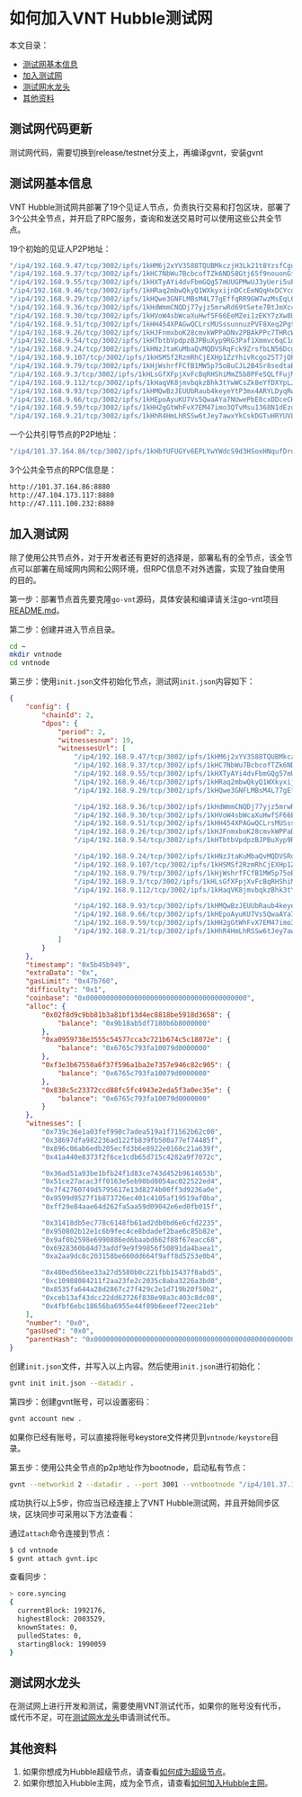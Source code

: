 # 如何加入VNT Hubble测试网

本文目录：
- [测试网基本信息](#测试网基本信息)
- [加入测试网](#加入测试网)
- [测试网水龙头](#测试网水龙头)
- [其他资料](#其他资料)

## 测试网代码更新

测试网代码，需要切换到release/testnet分支上，再编译gvnt，安装gvnt

## 测试网基本信息

VNT Hubble测试网共部署了19个见证人节点，负责执行交易和打包区块，部署了3个公共全节点，并开启了RPC服务，查询和发送交易时可以使用这些公共全节点。

19个初始的见证人P2P地址：

```bash
"/ip4/192.168.9.47/tcp/3002/ipfs/1kHM6j2xYV3588TQUBMkczjH3Lk21t8YzsfCguV4LNGyXwf",
"/ip4/192.168.9.37/tcp/3002/ipfs/1kHC7NbWu7BcbcofTZk6NDS8Gtj65f9nouonGfdoFZS1ojm",
"/ip4/192.168.9.55/tcp/3002/ipfs/1kHXTyAYi4dvFbmGQg57mUUGPMwUJ3yUeri5uFERuRVXNys",
"/ip4/192.168.9.46/tcp/3002/ipfs/1kHRaq2mbwQkyQ1WXkyxijnDCcEeNQqHxDCYcdMgKwrXppD",
"/ip4/192.168.9.29/tcp/3002/ipfs/1kHQwe3GNFLMBsM4L77gEffqRR9GW7wzMsEqL6SuaCqrono",
"/ip4/192.168.9.36/tcp/3002/ipfs/1kHdWmmCNQDj77yjz5mrwRd69tSete7BtJmXc4qycutz9G4",
"/ip4/192.168.9.30/tcp/3002/ipfs/1kHVoW4sbWcaXuHwfSF66EeMZei1zEKY7zXw8UoR8Zgv9bm",
"/ip4/192.168.9.51/tcp/3002/ipfs/1kHH454XPAGwQCLrsMUSssunnuzPVF8Xeq2Pgt4wBk7iKGu",
"/ip4/192.168.9.26/tcp/3002/ipfs/1kHJFnmxboK28cmvkWPPaDNv2PBAkPPc7THRcWTWePA9uMy",
"/ip4/192.168.9.54/tcp/3002/ipfs/1kHTbtbVpdpzBJPBuXyp9RG3Paf1Xmmvc6qC1dDohwsxDaV",
"/ip4/192.168.9.24/tcp/3002/ipfs/1kHNzJtaKuMbaQvMQDVSRqFck9ZrsfbLN56DcgxVRb1WaF9",
"/ip4/192.168.9.107/tcp/3002/ipfs/1kHSMSf2RzmRhCjEXHp1ZzYhivRcgo2ST7jQPxpY1ZfaxGi",
"/ip4/192.168.9.79/tcp/3002/ipfs/1kHjWshrfFCfB1MW5p75oBuCJL2B4Sr8sedtaBbQuziNMa5",
"/ip4/192.168.9.3/tcp/3002/ipfs/1kHLsGfXFpjXvFcBqRHShiMmZ5b8PFe5QLfFujM7aCRaJcc",
"/ip4/192.168.9.112/tcp/3002/ipfs/1kHaqVK8jmvbqkzBhk3tYwWCsZk8eYfDXYpLJrygZ1z88iZ",
"/ip4/192.168.9.93/tcp/3002/ipfs/1kHMQwBzJEUUbRaub4keyeYtP3mx4ARYLDyqRwxGTWqpCZY",
"/ip4/192.168.9.66/tcp/3002/ipfs/1kHEpoAyuKU7Vs5QwaAYa7NUwePbE8cxDDceCHAymdUfAAV",
"/ip4/192.168.9.59/tcp/3002/ipfs/1kHH2gGtWhFvX7EM47imo3QTvMsu1368N1dEzdtBiQaJ9j5",
"/ip4/192.168.9.21/tcp/3002/ipfs/1kHhR4HmLhRSSw6tJey7awxYkCskDGTuHRYUVL2eUzAV1oL"
```

一个公共引导节点的P2P地址：
```bash
"/ip4/101.37.164.86/tcp/3002/ipfs/1kHbfUFUGYv6EPLYwYWdcS9d3HSoxHNqufDruj2aWcBTVKe"
```

3个公共全节点的RPC信息是：

```bash
http://101.37.164.86:8880
http://47.104.173.117:8880
http://47.111.100.232:8880
```

## 加入测试网

除了使用公共节点外，对于开发者还有更好的选择是，部署私有的全节点，该全节点可以部署在局域网内网和公网环境，但RPC信息不对外透露，实现了独自使用的目的。

第一步：部署节点首先要克隆`go-vnt`源码，具体安装和编译请关注go-vnt项目[README.md](<https://github.com/vntchain/go-vnt#%E4%BB%8E%E6%BA%90%E7%A0%81%E5%AE%89%E8%A3%85gvnt>)。

第二步：创建并进入节点目录。

```bash
cd ~
mkdir vntnode
cd vntnode
```

第三步：使用`init.json`文件初始化节点，测试网`init.json`内容如下：

```json
{
    "config": {
        "chainId": 2,
        "dpos": {
            "period": 2,
            "witnessesnum": 19,
            "witnessesUrl": [
                "/ip4/192.168.9.47/tcp/3002/ipfs/1kHM6j2xYV3588TQUBMkczjH3Lk21t8YzsfCguV4LNGyXwf",
                "/ip4/192.168.9.37/tcp/3002/ipfs/1kHC7NbWu7BcbcofTZk6NDS8Gtj65f9nouonGfdoFZS1ojm",
                "/ip4/192.168.9.55/tcp/3002/ipfs/1kHXTyAYi4dvFbmGQg57mUUGPMwUJ3yUeri5uFERuRVXNys",
                "/ip4/192.168.9.46/tcp/3002/ipfs/1kHRaq2mbwQkyQ1WXkyxijnDCcEeNQqHxDCYcdMgKwrXppD",
                "/ip4/192.168.9.29/tcp/3002/ipfs/1kHQwe3GNFLMBsM4L77gEffqRR9GW7wzMsEqL6SuaCqrono",

                "/ip4/192.168.9.36/tcp/3002/ipfs/1kHdWmmCNQDj77yjz5mrwRd69tSete7BtJmXc4qycutz9G4",
                "/ip4/192.168.9.30/tcp/3002/ipfs/1kHVoW4sbWcaXuHwfSF66EeMZei1zEKY7zXw8UoR8Zgv9bm",
                "/ip4/192.168.9.51/tcp/3002/ipfs/1kHH454XPAGwQCLrsMUSssunnuzPVF8Xeq2Pgt4wBk7iKGu",
                "/ip4/192.168.9.26/tcp/3002/ipfs/1kHJFnmxboK28cmvkWPPaDNv2PBAkPPc7THRcWTWePA9uMy",
                "/ip4/192.168.9.54/tcp/3002/ipfs/1kHTbtbVpdpzBJPBuXyp9RG3Paf1Xmmvc6qC1dDohwsxDaV",

                "/ip4/192.168.9.24/tcp/3002/ipfs/1kHNzJtaKuMbaQvMQDVSRqFck9ZrsfbLN56DcgxVRb1WaF9",
                "/ip4/192.168.9.107/tcp/3002/ipfs/1kHSMSf2RzmRhCjEXHp1ZzYhivRcgo2ST7jQPxpY1ZfaxGi",
                "/ip4/192.168.9.79/tcp/3002/ipfs/1kHjWshrfFCfB1MW5p75oBuCJL2B4Sr8sedtaBbQuziNMa5",
                "/ip4/192.168.9.3/tcp/3002/ipfs/1kHLsGfXFpjXvFcBqRHShiMmZ5b8PFe5QLfFujM7aCRaJcc",
                "/ip4/192.168.9.112/tcp/3002/ipfs/1kHaqVK8jmvbqkzBhk3tYwWCsZk8eYfDXYpLJrygZ1z88iZ",

                "/ip4/192.168.9.93/tcp/3002/ipfs/1kHMQwBzJEUUbRaub4keyeYtP3mx4ARYLDyqRwxGTWqpCZY",
                "/ip4/192.168.9.66/tcp/3002/ipfs/1kHEpoAyuKU7Vs5QwaAYa7NUwePbE8cxDDceCHAymdUfAAV",
                "/ip4/192.168.9.59/tcp/3002/ipfs/1kHH2gGtWhFvX7EM47imo3QTvMsu1368N1dEzdtBiQaJ9j5",
                "/ip4/192.168.9.21/tcp/3002/ipfs/1kHhR4HmLhRSSw6tJey7awxYkCskDGTuHRYUVL2eUzAV1oL"
            ]
        }
    },
    "timestamp": "0x5b45b949",
    "extraData": "0x",
    "gasLimit": "0x47b760",
    "difficulty": "0x1",
    "coinbase": "0x0000000000000000000000000000000000000000",
    "alloc": {
        "0x02f8d9c9bb81b3a81bf13d4ec8818be5918d3658": {
            "balance": "0x9b18ab5df7180b6b8000000"
        },
        "0xa0959738e3555c54577cca3c721b674c5c18072e": {
            "balance": "0x6765c793fa10079d0000000"
        },
        "0xf3e3b67550a6f37f596a1ba2e7357e946c82c905": {
            "balance": "0x6765c793fa10079d0000000"
        },
        "0x838c5c23372ccd88fc5fc4943e2eda5f3a0ec35e": {
            "balance": "0x6765c793fa10079d0000000"
        }
    },
    "witnesses": [
        "0x739c36e1a03fef990c7adea519a1f71562b62c00",
        "0x38697dfa982236ad122fb839fb500a77ef74485f",
        "0x896c06ab6edb205ecfd3b6e8922e0160c21a639f",
        "0x41a440e8373f2f6ce1cdb65d715c4282a9f7072c",

        "0x36ad51a93be1bfb24f1d83ce743d452b9614653b",
        "0x51ce27acac3ff0163e5eb90bd8054ac022522ed4",
        "0x7f42760749d5795617e13d8274b00ff3d9236a0e",
        "0x9599d9527f1b873726ec401c4105af19519af0ba",
        "0xff29e84aae64d262fa5aa59d09042e6ed0fb015f",

        "0x31418db5ec778c6148fb61ad2db0bd6e6cfd2235",
        "0x950802b12e1c6b9fec4ce8bdadef2bae6c85b82e",
        "0x9af0b2598e6990886ed6baabd662f88f67eacc68",
        "0x6928360b84d73addf9e9f99856f50891da4baea1",
        "0xa2aa9dc8c203158be660dd664f9aff8d5253e0b4",

        "0x480ed56bee33a27d5580b0c221fbb15437f8abd5",
        "0xc10988084211f2aa23fe2c2035c8aba3226a3bd0",
        "0x8535fa644a28d2867c27f429c2e1d719b20f50b2",
        "0xceb13af43dcc22dd62726f838e98a3c403c8dc08",
        "0x4fbf6ebc18656ba6955e44f89b6eeef72eec21eb"
    ],
    "number": "0x0",
    "gasUsed": "0x0",
    "parentHash": "0x0000000000000000000000000000000000000000000000000000000000000000"
}
```

创建`init.json`文件，并写入以上内容。然后使用`init.json`进行初始化：

```bash
gvnt init init.json --datadir .
```

第四步：创建gvnt账号，可以设置密码：

```bash
gvnt account new .
```

如果你已经有账号，可以直接将账号keystore文件拷贝到`vntnode/keystore`目录。

第五步：使用公共全节点的p2p地址作为bootnode，启动私有节点：

```bash
gvnt --networkid 2 --datadir . --port 3001 --vntbootnode "/ip4/101.37.164.86/tcp/3002/ipfs/1kHbfUFUGYv6EPLYwYWdcS9d3HSoxHNqufDruj2aWcBTVKe" --syncmode full --rpc --rpcaddr 0.0.0.0 --rpcport 8880 --rpcapi="db,core,net,vnt,personal" console
```



成功执行以上5步，你应当已经连接上了VNT Hubble测试网，并且开始同步区块，区块同步可采用以下方法查看：

通过`attach`命令连接到节点：
```bash
$ cd vntnode
$ gvnt attach gvnt.ipc
```

查看同步：
```bash
> core.syncing
{
  currentBlock: 1992176,
  highestBlock: 2003529,
  knownStates: 0,
  pulledStates: 0,
  startingBlock: 1990059
}
```

## 测试网水龙头

在测试网上进行开发和测试，需要使用VNT测试代币，如果你的账号没有代币，或代币不足，可在[测试网水龙头](https://hubscan.vnt.link/faucet)申请测试代币。

## 其他资料

1. 如果你想成为Hubble超级节点，请查看[如何成为超级节点](https://github.com/vntchain/vnt-documentation/blob/master/developer-guide/04-bp/become-to-witness.md)。
2. 如果你想加入Hubble主网，成为全节点，请查看[如何加入Hubble主网](https://github.com/vntchain/vnt-documentation/blob/master/developer-guide/05-network/connect-to-hubble-network.md)。
